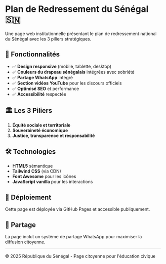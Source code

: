 # Plan de Redressement du Sénégal 🇸🇳

Une page web institutionnelle présentant le plan de redressement national du Sénégal avec les 3 piliers stratégiques.

## 🎯 Fonctionnalités

- ✅ **Design responsive** (mobile, tablette, desktop)
- ✅ **Couleurs du drapeau sénégalais** intégrées avec sobriété
- ✅ **Partage WhatsApp** intégré
- ✅ **Section vidéos YouTube** pour les discours officiels
- ✅ **Optimisé SEO** et performance
- ✅ **Accessibilité** respectée

## 🏛️ Les 3 Piliers

1. **Équité sociale et territoriale**
2. **Souveraineté économique** 
3. **Justice, transparence et responsabilité**

## 🛠️ Technologies

- **HTML5** sémantique
- **Tailwind CSS** (via CDN)
- **Font Awesome** pour les icônes
- **JavaScript vanilla** pour les interactions

## 🚀 Déploiement

Cette page est déployée via GitHub Pages et accessible publiquement.

## 📱 Partage

La page inclut un système de partage WhatsApp pour maximiser la diffusion citoyenne.

---

© 2025 République du Sénégal - Page citoyenne pour l'éducation civique
